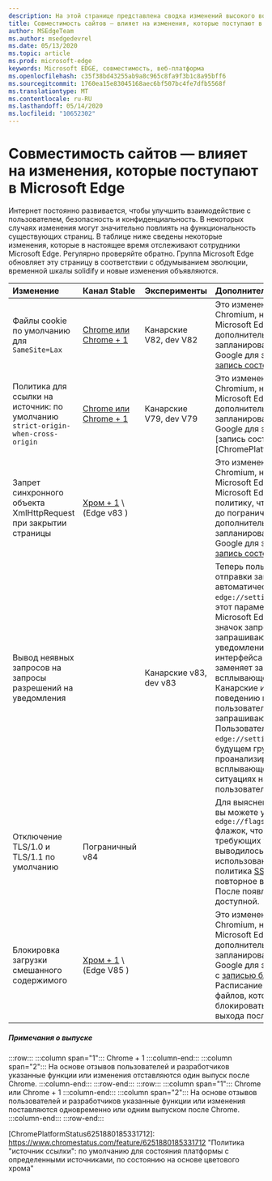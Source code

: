 ```yaml
---
description: На этой странице представлена сводка изменений высокого воздействия, которые могут повлиять на совместимость сайтов.
title: Совместимость сайтов — влияет на изменения, которые поступают в Microsoft Edge
author: MSEdgeTeam
ms.author: msedgedevrel
ms.date: 05/13/2020
ms.topic: article
ms.prod: microsoft-edge
keywords: Microsoft EDGE, совместимость, веб-платформа
ms.openlocfilehash: c35f38bd43255ab9a8c965c8fa9f3b1c8a95bff6
ms.sourcegitcommit: 1760ea15e83045168aec6bf507bc4fe7dfb5568f
ms.translationtype: MT
ms.contentlocale: ru-RU
ms.lasthandoff: 05/14/2020
ms.locfileid: "10652302"
---
```

# Совместимость сайтов — влияет на изменения, которые поступают в Microsoft Edge  

Интернет постоянно развивается, чтобы улучшить взаимодействие с пользователем, безопасность и конфиденциальность.  В некоторых случаях изменения могут значительно повлиять на функциональность существующих страниц.  В таблице ниже сведены некоторые изменения, которые в настоящее время отслеживают сотрудники Microsoft Edge.  Регулярно проверяйте обратно. Группа Microsoft Edge обновляет эту страницу в соответствии с обдумыванием эволюции, временной шкалы solidify и новые изменения объявляются.  

| Изменение | Канал Stable | Эксперименты | Дополнительные сведения |  
|:--- |:--- |:--- |:--- |
| Файлы cookie по умолчанию для `SameSite=Lax` | [Chrome или Chrome + 1](#release-comments)  | Канарские V82, dev V82 | Это изменение происходит в проекте Chromium, на котором основывается Microsoft Edge.  Чтобы получить дополнительные сведения, в том числе запланированную временную шкалу в Google для этого изменения, проверьте [запись состояния платформы Chrome][ChromePlatformStatus5088147346030592].  |  
| Политика для ссылки на источник: по умолчанию `strict-origin-when-cross-origin` | [Chrome или Chrome + 1](#release-comments)  | Канарские V79, dev V79 | Это изменение происходит в проекте Chromium, на котором основывается Microsoft Edge.  Чтобы получить дополнительные сведения, в том числе запланированную временную шкалу в Google для этого изменения, проверьте [запись состояния платформы Chrome][ChromePlatformStatus6251880185331712].  |  
| Запрет синхронного объекта XmlHttpRequest при закрытии страницы | [Хром + 1](#release-comments) \ (Edge v83 \) |  | Это изменение происходит в проекте Chromium, на котором основывается Microsoft Edge.  Соответствующий хром Microsoft Edge предложит групповую политику, чтобы отключить это изменение до пограничного 88.  Чтобы получить дополнительные сведения, в том числе запланированную временную шкалу в Google для этого изменения, проверьте [запись состояния платформы Chrome][ChromePlatformStatus4664843055398912].  |  
| Вывод неявных запросов на запросы разрешений на уведомления |  | Канарские v83, dev v83 | Теперь пользователи могут отказаться от отправки запросов на уведомление в автоматическом режиме `edge://settings/content/notifications` .  Если этот параметр включен, в адресной строке Microsoft Edge отображается неявный значок запроса для сайтов, которые запрашивают у пользователей будущие уведомления с `Notifications` помощью `Push` интерфейса или API.  Этот неявный значок заменяет запрос на разрешение всплывающего элемента.  Эксперименты в Канарские и dev приводят к этому поведению по умолчанию для некоторых пользователей на всех сайтах, которые запрашивают разрешения на уведомления.  Пользователи могут отказаться от него `edge://settings/content/notifications` .  В будущем группа Microsoft Edge может проанализировать Отображение всплывающего окна в конкретных ситуациях на основе вариантов поведения пользователей и другого ввода.  |  
| Отключение TLS/1.0 и TLS/1.1 по умолчанию | Пограничный v84 |  | Для выяснения воздействия на веб-сайты вы можете установить `edge://flags/#display-legacy-tls-warnings` флажок, чтобы при загрузке страниц, требующих устаревших протоколов TLS, выводилось сообщение о небезопасном использовании Microsoft Edge.  Групповая политика [SSLMinVersion][DeployedEdgePoliciesSSLMinVersion] разрешает повторное включение TLS/1.0 и TLS/1.1; После появления 88 эта политика останется доступной.  |  
| Блокировка загрузки смешанного содержимого | [Хром + 1](#release-comments) \ (Edge V85 \)  |  | Это изменение происходит в проекте Chromium, на котором основывается Microsoft Edge.  Чтобы получить дополнительные сведения, в том числе запланированную временную шкалу в Google для этого изменения, ознакомьтесь с [записью блога безопасности Google][GoogleBlogSecurity20200206].  Расписание выпуска Microsoft для типов файлов, которые нужно предупреждать или блокировать, планируется для одного выхода после Chrome.  |  

##### Примечания о выпуске  

:::row:::
   :::column span="1":::
      Chrome + 1
   :::column-end:::
   :::column span="2":::
      На основе отзывов пользователей и разработчиков указанные функции или изменения отставляются один выпуск после Chrome.
   :::column-end:::
:::row-end:::
:::row:::
   :::column span="1":::
      Chrome или Chrome + 1
   :::column-end:::
   :::column span="2":::
      На основе отзывов пользователей и разработчиков указанные функции или изменения поставляются одновременно или одним выпуском после Chrome.
   :::column-end:::
:::row-end:::


<!-- image links -->  

<!-- links -->  

[DeployedEdgePoliciesSSLMinVersion]: /deployedge/microsoft-edge-policies#sslversionmin "SSLVersionMin-Microsoft Edge-стратегии"  

[ChromePlatformStatus4664843055398912]: https://www.chromestatus.com/feature/4664843055398912 "Отключить синхронизацию XHR в закрытии страницы JavaScript-состояние платформы Chrome"  
[ChromePlatformStatus5088147346030592]: https://www.chromestatus.com/feature/5088147346030592 "Cookie-файлы по умолчанию для SameSite = слабая платформа по состоянию хрома"  
[ChromePlatformStatus6251880185331712]: https://www.chromestatus.com/feature/6251880185331712 "Политика "источник ссылки": по умолчанию для состояния платформы с определенными источниками, по состоянию на основе цветового хрома"  

[GoogleBlogSecurity20200206]: https://security.googleblog.com/2020/02/protecting-users-from-insecure_6.html "Защита пользователей от небезопасных Скачиваний в Google Chrome-блоге по безопасности Google Online"  
